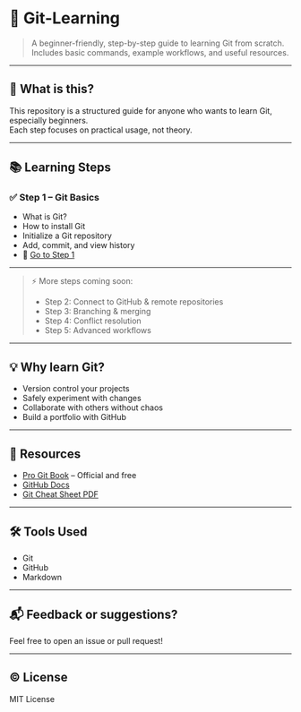 # 📘 Git-Learning

> A beginner-friendly, step-by-step guide to learning Git from scratch.  
> Includes basic commands, example workflows, and useful resources.

---

## 📌 What is this?

This repository is a structured guide for anyone who wants to learn Git, especially beginners.  
Each step focuses on practical usage, not theory.

---

## 📚 Learning Steps

### ✅ Step 1 – Git Basics
- What is Git?
- How to install Git
- Initialize a Git repository
- Add, commit, and view history
- 🔗 [Go to Step 1](./step1.md)

---

> ⚡️ More steps coming soon:
> - Step 2: Connect to GitHub & remote repositories  
> - Step 3: Branching & merging  
> - Step 4: Conflict resolution  
> - Step 5: Advanced workflows  

---

## 💡 Why learn Git?

- Version control your projects
- Safely experiment with changes
- Collaborate with others without chaos
- Build a portfolio with GitHub

---

## 🔗 Resources

- [Pro Git Book](https://git-scm.com/book/en/v2) – Official and free
- [GitHub Docs](https://docs.github.com/en)
- [Git Cheat Sheet PDF](https://education.github.com/git-cheat-sheet-education.pdf)

---

## 🛠 Tools Used

- Git
- GitHub
- Markdown

---

## 📬 Feedback or suggestions?

Feel free to open an issue or pull request!

---

## ©️ License

MIT License
